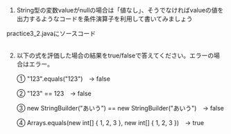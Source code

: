 1. String型の変数valueがnullの場合は「値なし」、そうでなければvalueの値を出力するようなコードを条件演算子を利用して書いてみましょう

  practice3_2.javaにソースコード
   <br><br>

2. 以下の式を評価した場合の結果をtrue/falseで答えてください。エラーの場合はエラー。

   ① "123".equals("123")　→ false

   ② "123" == 123　→ false

   ③ new StringBuilder("あいう") == new StringBuilder("あいう")　→ false　

   ④ Arrays.equals(new int[] { 1, 2, 3 }, new int[] { 1, 2, 3 })　→ true